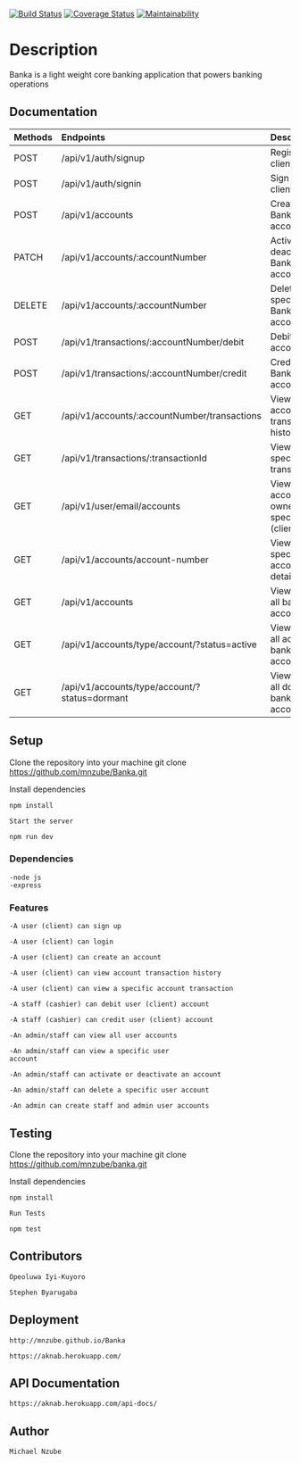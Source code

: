 [![Build Status](https://travis-ci.org/mnzube/Banka.svg?branch=develop)](https://travis-ci.org/mnzube/Banka)
[![Coverage Status](https://coveralls.io/repos/github/mnzube/Banka/badge.svg)](https://coveralls.io/github/mnzube/Banka)
[![Maintainability](https://api.codeclimate.com/v1/badges/7c0570b1713671955908/maintainability)](https://codeclimate.com/github/mnzube/Banka/maintainability)



# Description

Banka is a light weight core banking application that powers banking operations

## Documentation
| Methods         | Endpoints             | Descriptions  |
| :------------- | :--------------------| :-----|
| POST          |  /api/v1/auth/signup  |Register a client |
| POST          |  /api/v1/auth/signin  |Sign in a client |
| POST          |  /api/v1/accounts     |Create a Bank account|
| PATCH         |  /api/v1/accounts/:accountNumber |Activate or deactivate a Bank account|
| DELETE        |  /api/v1/accounts/:accountNumber | Delete a specific Bank account      |
| POST          |  /api/v1/transactions/:accountNumber/debit |Debit a Bank account       |
| POST          |  /api/v1/transactions/:accountNumber/credit | Credit a Bank account    |
| GET           |  /api/v1/accounts/:accountNumber/transactions |View an account’s transaction history|
| GET           | /api/v1/transactions/:transactionId |View a specific transaction |
| GET           | /api/v1/user/email/accounts |View all accounts owned by a specific user (client) |
| GET           | /api/v1/accounts/account-number | View a specific account’s details |
| GET           | /api/v1/accounts | View a list of all bank accounts |
| GET           | /api/v1/accounts/type/account/?status=active | View a list of all active bank accounts |
| GET           | /api/v1/accounts/type/account/?status=dormant | View a list of all dormant bank accounts |

## Setup

Clone the repository into your machine
git clone https://github.com/mnzube/Banka.git

Install dependencies
```
npm install

Start the server

npm run dev
```

### Dependencies
```
-node js 
-express

```

### Features
```
-A user (client) can sign up

-A user (client) can login

-A user (client) can create an account

-A user (client) can view account transaction history

-A user (client) can view a specific account transaction

-A staff (cashier) can debit user (client) account

-A staff (cashier) can credit user (client) account

-An admin/staff can view all user accounts

-An admin/staff can view a specific user 
account

-An admin/staff can activate or deactivate an account

-An admin/staff can delete a specific user account

-An admin can create staff and admin user accounts
```
## Testing
Clone the repository into your machine
git clone https://github.com/mnzube/banka.git

Install dependencies
```
npm install

Run Tests

npm test
```
## Contributors
```
Opeoluwa Iyi-Kuyoro

Stephen Byarugaba
```
## Deployment
```
http://mnzube.github.io/Banka

https://aknab.herokuapp.com/

```
## API Documentation 
```
https://aknab.herokuapp.com/api-docs/
```

## Author
```
Michael Nzube
```
